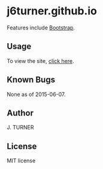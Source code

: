 j6turner.github.io
============



Features include [Bootstrap](http://getbootstrap.com/).


Usage
-----

To view the site, [click here](http://j6turner.github.io/).

Known Bugs
-----

None as of 2015-06-07.


Author
-----

J. TURNER


License
-------

MIT license
